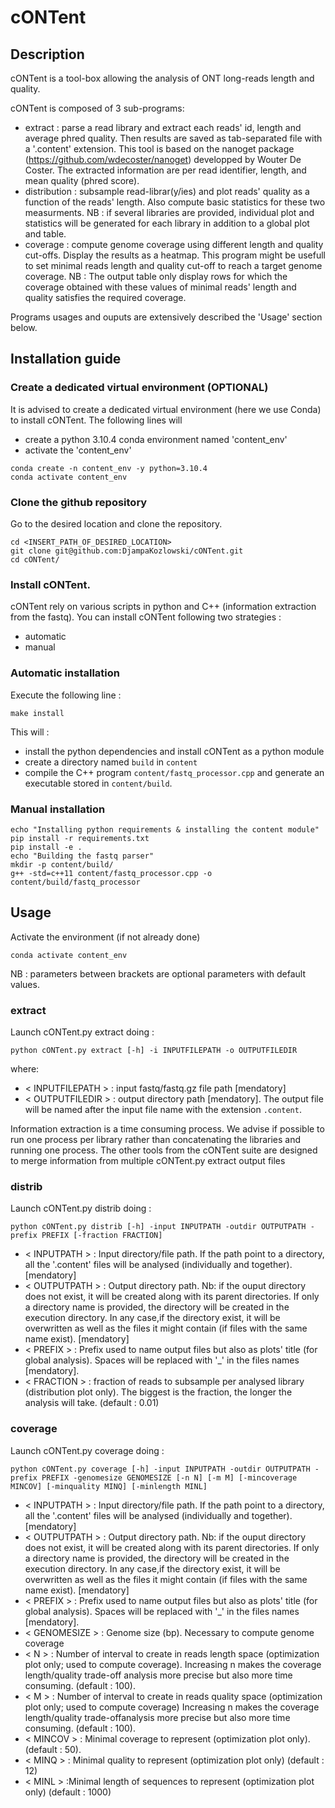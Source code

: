 # cONTent

## Description

cONTent is a tool-box allowing the analysis of ONT long-reads length and quality.

cONTent is composed of 3 sub-programs:

- extract : parse a read library and extract each reads' id, length and average phred quality. Then results are saved as tab-separated file with a '.content' extension. This tool is based on the nanoget package (https://github.com/wdecoster/nanoget) developped by Wouter De Coster. The extracted
  information are per read identifier, length, and mean quality (phred score).
- distribution : subsample read-librar(y/ies) and plot reads' quality as a function of the reads' length. Also compute basic statistics for these two measurments. NB : if several libraries are provided, individual plot and statistics will be generated for each library in addition to a global plot and table.
- coverage : compute genome coverage using different length and quality cut-offs. Display the results as a heatmap. This program might be usefull to set minimal reads length and quality cut-off to reach a target genome coverage. NB : The output table only display rows for which the coverage obtained with these values of minimal reads' length and quality satisfies the required coverage.

Programs usages and ouputs are extensively described the 'Usage' section below.

## Installation guide

### Create a dedicated virtual environment (OPTIONAL)
It is advised to create a dedicated virtual environment (here we use Conda) to install cONTent. The following lines will 
- create a python 3.10.4 conda environment named 'content_env'
- activate the 'content_env'

```
conda create -n content_env -y python=3.10.4
conda activate content_env
```

### Clone the github repository

Go to the desired location and clone the repository.

```
cd <INSERT_PATH_OF_DESIRED_LOCATION>
git clone git@github.com:DjampaKozlowski/cONTent.git
cd cONTent/
```

### Install cONTent. 
cONTent rely on various scripts in python and C++ (information extraction from the fastq). You can install cONTent following two strategies :
- automatic
- manual

### Automatic installation
Execute the following line :
```
make install
```
This will :
- install the python dependencies and install cONTent as a python module 
- create a directory named `build` in `content`
- compile the C++ program `content/fastq_processor.cpp` and generate an executable stored in `content/build`. 

### Manual installation 

```
echo "Installing python requirements & installing the content module"
pip install -r requirements.txt
pip install -e .
echo "Building the fastq parser"
mkdir -p content/build/
g++ -std=c++11 content/fastq_processor.cpp -o content/build/fastq_processor
```

## Usage

Activate the environment (if not already done)

```
conda activate content_env
```

NB : parameters between brackets are optional parameters with default values.

### extract

Launch cONTent.py extract doing :

```
python cONTent.py extract [-h] -i INPUTFILEPATH -o OUTPUTFILEDIR
```

where:

- < INPUTFILEPATH > : input fastq/fastq.gz file path [mendatory]
- < OUTPUTFILEDIR > : output directory path [mendatory]. The output file will be named after the input file name with the extension `.content`. 

Information extraction is a time consuming process. We advise if possible to run one process per library rather than concatenating the libraries and running one process. The other tools from the cONTent suite are designed to merge information from multiple cONTent.py extract output files  


### distrib

Launch cONTent.py distrib doing :

```
python cONTent.py distrib [-h] -input INPUTPATH -outdir OUTPUTPATH -prefix PREFIX [-fraction FRACTION]
```

- < INPUTPATH > : Input directory/file path. If the path point to a directory, all the '.content' files will be analysed (individually and together). [mendatory]
- < OUTPUTPATH > : Output directory path. Nb: if the ouput directory does not exist, it will be created along with its parent directories. If only a directory name is provided, the directory will be created in the execution directory. In any case,if the directory exist, it will be overwritten as well as the files it might contain (if files with the same name exist). [mendatory]
- < PREFIX > : Prefix used to name output files but also as plots' title (for global analysis). Spaces will be replaced with '\_' in the files names [mendatory].
- < FRACTION > : fraction of reads to subsample per analysed library (distribution plot only). The biggest is the fraction, the longer the analysis will take. (default : 0.01)

### coverage

Launch cONTent.py coverage doing :

```
python cONTent.py coverage [-h] -input INPUTPATH -outdir OUTPUTPATH -prefix PREFIX -genomesize GENOMESIZE [-n N] [-m M] [-mincoverage MINCOV] [-minquality MINQ] [-minlength MINL]
```

- < INPUTPATH > : Input directory/file path. If the path point to a directory, all the '.content' files will be analysed (individually and together). [mendatory]
- < OUTPUTPATH > : Output directory path. Nb: if the ouput directory does not exist, it will be created along with its parent directories. If only a directory name is provided, the directory will be created in the execution directory. In any case,if the directory exist, it will be overwritten as well as the files it might contain (if files with the same name exist). [mendatory]
- < PREFIX > : Prefix used to name output files but also as plots' title (for global analysis). Spaces will be replaced with '\_' in the files names [mendatory].
- < GENOMESIZE > : Genome size (bp). Necessary to compute genome coverage
- < N > : Number of interval to create in reads length space (optimization plot only; used to compute coverage). Increasing n makes the coverage length/quality trade-off analysis more precise but also more time consuming. (default : 100).
- < M > : Number of interval to create in reads quality space (optimization plot only; used to compute coverage) Increasing n makes the coverage length/quality trade-offanalysis more precise but also more time consuming. (default : 100).
- < MINCOV > : Minimal coverage to represent (optimization plot only). (default : 50).
- < MINQ > : Minimal quality to represent (optimization plot only) (default : 12)
- < MINL > :Minimal length of sequences to represent (optimization plot only) (default : 1000)
